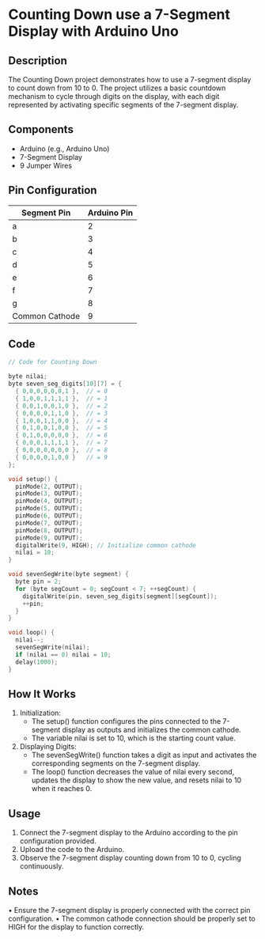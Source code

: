 # Counting Down use a 7-Segment Display with Arduino Uno

## Description

The Counting Down project demonstrates how to use a 7-segment display to count down from 10 to 0. The project utilizes a basic countdown mechanism to cycle through digits on the display, with each digit represented by activating specific segments of the 7-segment display.

## Components

- Arduino (e.g., Arduino Uno)
- 7-Segment Display
- 9 Jumper Wires

## Pin Configuration

| Segment Pin    | Arduino Pin |
| -------------- | ----------- |
| a              | 2           |
| b              | 3           |
| c              | 4           |
| d              | 5           |
| e              | 6           |
| f              | 7           |
| g              | 8           |
| Common Cathode | 9           |

## Code

```cpp
// Code for Counting Down

byte nilai;
byte seven_seg_digits[10][7] = {
  { 0,0,0,0,0,0,1 },  // = 0
  { 1,0,0,1,1,1,1 },  // = 1
  { 0,0,1,0,0,1,0 },  // = 2
  { 0,0,0,0,1,1,0 },  // = 3
  { 1,0,0,1,1,0,0 },  // = 4
  { 0,1,0,0,1,0,0 },  // = 5
  { 0,1,0,0,0,0,0 },  // = 6
  { 0,0,0,1,1,1,1 },  // = 7
  { 0,0,0,0,0,0,0 },  // = 8
  { 0,0,0,0,1,0,0 }   // = 9
};

void setup() {
  pinMode(2, OUTPUT);
  pinMode(3, OUTPUT);
  pinMode(4, OUTPUT);
  pinMode(5, OUTPUT);
  pinMode(6, OUTPUT);
  pinMode(7, OUTPUT);
  pinMode(8, OUTPUT);
  pinMode(9, OUTPUT);
  digitalWrite(9, HIGH); // Initialize common cathode
  nilai = 10;
}

void sevenSegWrite(byte segment) {
  byte pin = 2;
  for (byte segCount = 0; segCount < 7; ++segCount) {
    digitalWrite(pin, seven_seg_digits[segment][segCount]);
    ++pin;
  }
}

void loop() {
  nilai--;
  sevenSegWrite(nilai);
  if (nilai == 0) nilai = 10;
  delay(1000);
}
```

## How It Works

1. Initialization:
   - The setup() function configures the pins connected to the 7-segment display as outputs and initializes the common cathode.
   - The variable nilai is set to 10, which is the starting count value.
2. Displaying Digits:
   - The sevenSegWrite() function takes a digit as input and activates the corresponding segments on the 7-segment display.
   - The loop() function decreases the value of nilai every second, updates the display to show the new value, and resets nilai to 10 when it reaches 0.

## Usage

1. Connect the 7-segment display to the Arduino according to the pin configuration provided.
2. Upload the code to the Arduino.
3. Observe the 7-segment display counting down from 10 to 0, cycling continuously.

## Notes

• Ensure the 7-segment display is properly connected with the correct pin configuration.
• The common cathode connection should be properly set to HIGH for the display to function correctly.
